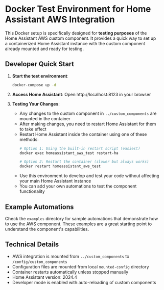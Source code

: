 # Docker Test Environment for Home Assistant AWS Integration

This Docker setup is specifically designed for **testing purposes** of the Home Assistant AWS custom component. It provides a quick way to set up a containerized Home Assistant instance with the custom component already mounted and ready for testing.

## Developer Quick Start

1. **Start the test environment**:
   ```bash
   docker-compose up -d
   ```

2. **Access Home Assistant**:
   Open http://localhost:8123 in your browser

3. **Testing Your Changes**:
   - Any changes to the custom component in `../custom_components` are mounted in the container
   - After making changes, you need to restart Home Assistant for them to take effect
   - Restart Home Assistant inside the container using one of these methods:
     ```bash
     # Option 1: Using the built-in restart script (easiest)
     docker exec homeassistant_aws_test restart-ha
     
     # Option 2: Restart the container (slower but always works)
     docker restart homeassistant_aws_test
     ```
   - Use this environment to develop and test your code without affecting your main Home Assistant instance
   - You can add your own automations to test the component functionality

## Example Automations

Check the `examples` directory for sample automations that demonstrate how to use the AWS component. These examples are a great starting point to understand the component's capabilities.

## Technical Details

- AWS integration is mounted from `../custom_components` to `/config/custom_components`
- Configuration files are mounted from local `mounted-config` directory
- Container restarts automatically unless stopped manually
- Home Assistant version: 2024.4 
- Developer mode is enabled with auto-reloading of custom components 